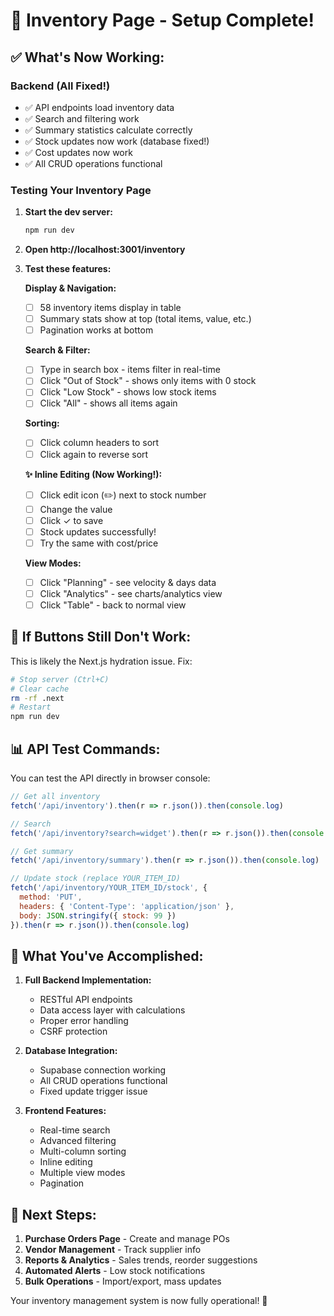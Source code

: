 # 🎉 Inventory Page - Setup Complete!

## ✅ What's Now Working:

### Backend (All Fixed!)
- ✅ API endpoints load inventory data
- ✅ Search and filtering work
- ✅ Summary statistics calculate correctly
- ✅ Stock updates now work (database fixed!)
- ✅ Cost updates now work
- ✅ All CRUD operations functional

### Testing Your Inventory Page

1. **Start the dev server:**
   ```bash
   npm run dev
   ```

2. **Open http://localhost:3001/inventory**

3. **Test these features:**

   **Display & Navigation:**
   - [ ] 58 inventory items display in table
   - [ ] Summary stats show at top (total items, value, etc.)
   - [ ] Pagination works at bottom

   **Search & Filter:**
   - [ ] Type in search box - items filter in real-time
   - [ ] Click "Out of Stock" - shows only items with 0 stock
   - [ ] Click "Low Stock" - shows low stock items
   - [ ] Click "All" - shows all items again

   **Sorting:**
   - [ ] Click column headers to sort
   - [ ] Click again to reverse sort

   **✨ Inline Editing (Now Working!):**
   - [ ] Click edit icon (✏️) next to stock number
   - [ ] Change the value
   - [ ] Click ✓ to save
   - [ ] Stock updates successfully!
   - [ ] Try the same with cost/price

   **View Modes:**
   - [ ] Click "Planning" - see velocity & days data
   - [ ] Click "Analytics" - see charts/analytics view
   - [ ] Click "Table" - back to normal view

## 🔧 If Buttons Still Don't Work:

This is likely the Next.js hydration issue. Fix:

```bash
# Stop server (Ctrl+C)
# Clear cache
rm -rf .next
# Restart
npm run dev
```

## 📊 API Test Commands:

You can test the API directly in browser console:

```javascript
// Get all inventory
fetch('/api/inventory').then(r => r.json()).then(console.log)

// Search
fetch('/api/inventory?search=widget').then(r => r.json()).then(console.log)

// Get summary
fetch('/api/inventory/summary').then(r => r.json()).then(console.log)

// Update stock (replace YOUR_ITEM_ID)
fetch('/api/inventory/YOUR_ITEM_ID/stock', {
  method: 'PUT',
  headers: { 'Content-Type': 'application/json' },
  body: JSON.stringify({ stock: 99 })
}).then(r => r.json()).then(console.log)
```

## 🎯 What You've Accomplished:

1. **Full Backend Implementation:**
   - RESTful API endpoints
   - Data access layer with calculations
   - Proper error handling
   - CSRF protection

2. **Database Integration:**
   - Supabase connection working
   - All CRUD operations functional
   - Fixed update trigger issue

3. **Frontend Features:**
   - Real-time search
   - Advanced filtering
   - Multi-column sorting
   - Inline editing
   - Multiple view modes
   - Pagination

## 🚀 Next Steps:

1. **Purchase Orders Page** - Create and manage POs
2. **Vendor Management** - Track supplier info
3. **Reports & Analytics** - Sales trends, reorder suggestions
4. **Automated Alerts** - Low stock notifications
5. **Bulk Operations** - Import/export, mass updates

Your inventory management system is now fully operational! 🎊